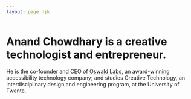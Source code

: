 ```yaml
---
layout: page.njk
---
```


# Anand Chowdhary is a creative technologist and entrepreneur.

He is the co-founder and CEO of [Oswald Labs](https://oswaldlabs.com), an award-winning accessibility technology company; and studies Creative Technology, an interdisciplinary design and engineering program, at the University of Twente.
